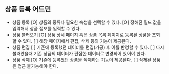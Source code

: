 ## 상품 등록 어드민

- 상품 등록
    [O] 상품의 종류나 필요한 속성을 선택할 수 있다.
    [O] 정해진 필드 값을 입력해서 상품 정보를 입력할 수 있다.
- 상품 불러오기
    [O] 상품 상세 페이지 혹은 상품 목록 페이지로 등록된 상품을 조회할 수 있다.
    [ ] 해당 페이지에서 편집, 삭제 등의 기능이 제공된다.
- 상품 편집
    [ ] 기존에 등록했던 데이터를 편집(가공) 후 이를 반영할 수 있다.
    [ ] 다시 불러왔을때 기존 상품의 데이터가 편집한 데이터로 변경되어 있어야 한다.
- 상품 삭제
    [O] 기존에 등록했던 상품을 삭제하는 기능이 제공된다.
    [ ] 삭제된 상품은 접근 불가능해야 한다.
    